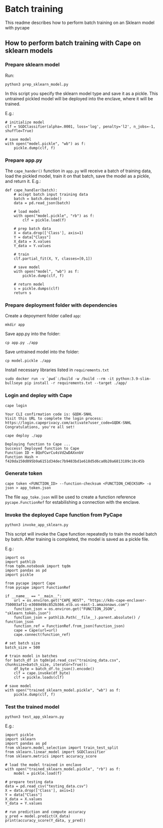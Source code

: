 # Batch training

This readme describes how to perform batch training on an Sklearn model with pycape

## How to perform batch training with Cape on sklearn models

### Prepare sklearn model
Run:
```
python3 prep_sklearn_model.py
``` 
In this script you specify the sklearn model type and save it as a pickle. This untrained pickled model will be deployed into the enclave, where it will be trained.

E.g.:
```
# initialize model
clf = SGDClassifier(alpha=.0001, loss='log', penalty='l2', n_jobs=-1, shuffle=True)

# save model
with open("model.pickle", "wb") as f:
    pickle.dump(clf, f)
```
### Prepare app.py
The `cape_hander()` function in `app.py` will receive a batch of training data, load the pickled model, train it on that batch, save the model as a pickle, and return it.
E.g.:
```
def cape_handler(batch):
    # accept batch input training data
    batch = batch.decode()
    data = pd.read_json(batch)

    # load model
    with open("model.pickle", "rb") as f:
        clf = pickle.load(f)

    # prep batch data
    X = data.drop(['Class'], axis=1)
    Y = data["Class"]
    X_data = X.values
    Y_data = Y.values

    # train
    clf.partial_fit(X, Y, classes=[0,1])
    
    # save model
    with open("model", "wb") as f:
        pickle.dump(clf, f)

    # return model
    s = pickle.dumps(clf)
    return s
```

### Prepare deployment folder with dependencies
Create a depoyment folder called `app`:
```
mkdir app
```
Save app.py into the folder:
```
cp app.py ./app
```
Save untrained model into the folder:
```
cp model.pickle ./app
```
Install necessary libraries listed in `requirements.txt`
```
sudo docker run -v `pwd`:/build -w /build --rm -it python:3.9-slim-bullseye pip install -r requirements.txt --target ./app/
```

### Login and deploy with Cape
```
cape login

Your CLI confirmation code is: GQDK-SNHL
Visit this URL to complete the login process: https://login.capeprivacy.com/activate?user_code=GQDK-SNHL
Congratulations, you're all set!
```

```
cape deploy ./app

Deploying function to Cape ...
Success! Deployed function to Cape
Function ID ➜ 8QoFCwrCu4sVd2wDAXxnbV
Function Hash ➜ f420da150d095b9a6151d34dec7b9483bd1e618d5d6ca0b20a6813189c10c45b
```

### Generate token

```
cape token <FUNCTION_ID> --function-checksum <FUNCTION_CHECKSUM> -o json > app_token.json
```

The file `app_toke.json` will be used to create a function reference `pycape.FunctionRef` for estabilishing a connection with the enclave.

### Invoke the deployed Cape function from PyCape
```
python3 invoke_app_sklearn.py
```
This script will invoke the Cape function repeatedly to train the model batch by batch. After training is completed, the model is saved as a pickle file.

E.g.:
```
import os
import pathlib
from tqdm.notebook import tqdm
import pandas as pd
import pickle

from pycape import Cape
from pycape import FunctionRef

if __name__ == "__main__":
    url = os.environ.get("CAPE_HOST", "https://k8s-cape-enclaver-750003af11-e3080498c852b366.elb.us-east-1.amazonaws.com")
    function_json = os.environ.get("FUNCTION_JSON", "sklearn_token.json")
    function_json = pathlib.Path(__file__).parent.absolute() / function_json
    function_ref = FunctionRef.from_json(function_json)
    cape = Cape(url=url)
    cape.connect(function_ref)

# set batch size
batch_size = 500

# train model in batches
for batch_df in tqdm(pd.read_csv("training_data.csv", chunksize=batch_size, iterator=True)):
    df_byte = batch_df.to_json().encode()
    clf = cape.invoke(df_byte)
    clf = pickle.loads(clf)

# save model
with open("trained_sklearn_model.pickle", "wb") as f:
    pickle.dump(clf, f)
```

### Test the trained model
```
python3 test_app_sklearn.py
```

E.g.:
```
import pickle
import sklearn
import pandas as pd
from sklearn.model_selection import train_test_split
from sklearn.linear_model import SGDClassifier
from sklearn.metrics import accuracy_score

# load the model trained in enclave
with open("trained_sklearn_model.pickle", "rb") as f:
    model = pickle.load(f)

# prepare testing data
data = pd.read_csv("testing_data.csv")
X = data.drop(['Class'], axis=1)
Y = data["Class"]
X_data = X.values
Y_data = Y.values

# run prediction and compute accuracy
y_pred = model.predict(X_data)
print(accuracy_score(Y_data, y_pred))
```
